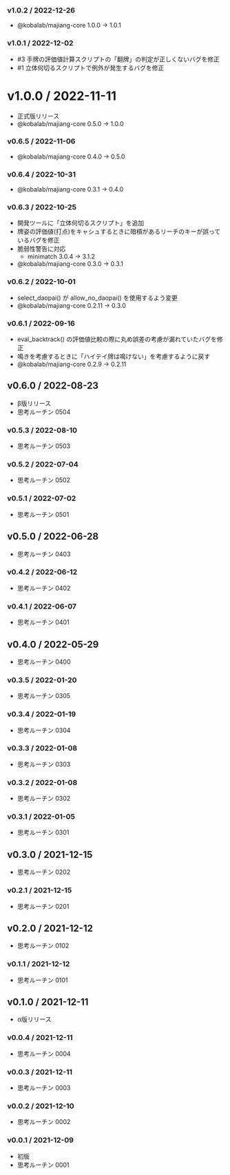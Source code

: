 ### v1.0.2 / 2022-12-26

  - @kobalab/majiang-core 1.0.0 → 1.0.1

### v1.0.1 / 2022-12-02

  - #3 手牌の評価値計算スクリプトの「翻牌」の判定が正しくないバグを修正
  - #1 立体何切るスクリプトで例外が発生するバグを修正

# v1.0.0 / 2022-11-11

  - 正式版リリース
  - @kobalab/majiang-core 0.5.0 → 1.0.0

### v0.6.5 / 2022-11-06

  - @kobalab/majiang-core 0.4.0 → 0.5.0

### v0.6.4 / 2022-10-31

  - @kobalab/majiang-core 0.3.1 → 0.4.0

### v0.6.3 / 2022-10-25

  - 開発ツールに「立体何切るスクリプト」を追加
  - 牌姿の評価値(打点)をキャシュするときに暗槓があるリーチのキーが誤っているバグを修正
  - 脆弱性警告に対応
    - minimatch 3.0.4 → 3.1.2
  - @kobalab/majiang-core 0.3.0 → 0.3.1

### v0.6.2 / 2022-10-01

  - select_daopai() が allow_no_daopai() を使用するよう変更
  - @kobalab/majiang-core 0.2.11 → 0.3.0

### v0.6.1 / 2022-09-16

  - eval_backtrack() の評価値比較の際に丸め誤差の考慮が漏れていたバグを修正
  - 鳴きを考慮するときに「ハイテイ牌は鳴けない」を考慮するように戻す
  - @kobalab/majiang-core 0.2.9 → 0.2.11

## v0.6.0 / 2022-08-23

 - β版リリース
 - 思考ルーチン 0504

### v0.5.3 / 2022-08-10

 - 思考ルーチン 0503

### v0.5.2 / 2022-07-04

 - 思考ルーチン 0502

### v0.5.1 / 2022-07-02

 - 思考ルーチン 0501

## v0.5.0 / 2022-06-28

 - 思考ルーチン 0403

### v0.4.2 / 2022-06-12

 - 思考ルーチン 0402

### v0.4.1 / 2022-06-07

 - 思考ルーチン 0401

## v0.4.0 / 2022-05-29

 - 思考ルーチン 0400

### v0.3.5 / 2022-01-20

 - 思考ルーチン 0305

### v0.3.4 / 2022-01-19

 - 思考ルーチン 0304

### v0.3.3 / 2022-01-08

 - 思考ルーチン 0303

### v0.3.2 / 2022-01-08

 - 思考ルーチン 0302

### v0.3.1 / 2022-01-05

 - 思考ルーチン 0301

## v0.3.0 / 2021-12-15

 - 思考ルーチン 0202

### v0.2.1 / 2021-12-15

 - 思考ルーチン 0201

## v0.2.0 / 2021-12-12

 - 思考ルーチン 0102

### v0.1.1 / 2021-12-12

 - 思考ルーチン 0101

## v0.1.0 / 2021-12-11

 - α版リリース

### v0.0.4 / 2021-12-11

 - 思考ルーチン 0004

### v0.0.3 / 2021-12-11

 - 思考ルーチン 0003

### v0.0.2 / 2021-12-10

 - 思考ルーチン 0002

### v0.0.1 / 2021-12-09

 - 初版
 - 思考ルーチン 0001

